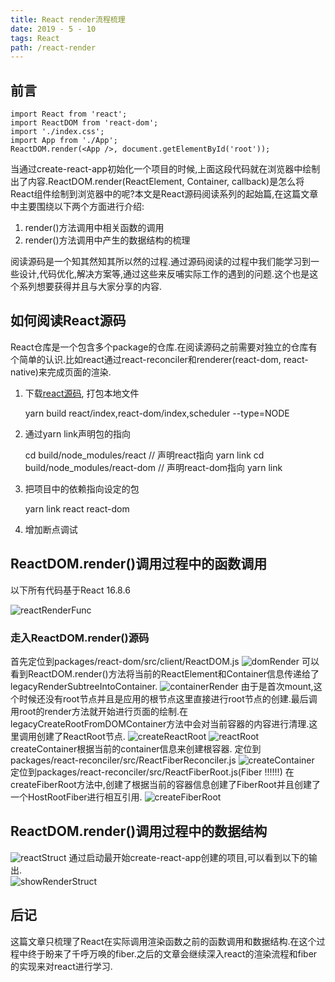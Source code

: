 ```yaml
---
title: React render流程梳理
date: 2019 - 5 - 10
tags: React
path: /react-render
---
```


## 前言

    import React from 'react';
    import ReactDOM from 'react-dom';
    import './index.css';
    import App from './App';
    ReactDOM.render(<App />, document.getElementById('root'));

当通过create-react-app初始化一个项目的时候,上面这段代码就在浏览器中绘制出了内容.ReactDOM.render(ReactElement, Container, callback)是怎么将React组件绘制到浏览器中的呢?本文是React源码阅读系列的起始篇,在这篇文章中主要围绕以下两个方面进行介绍:
1. render()方法调用中相关函数的调用
2. render()方法调用中产生的数据结构的梳理

阅读源码是一个知其然知其所以然的过程.通过源码阅读的过程中我们能学习到一些设计,代码优化,解决方案等,通过这些来反哺实际工作的遇到的问题.这个也是这个系列想要获得并且与大家分享的内容.

## 如何阅读React源码
React仓库是一个包含多个package的仓库.在阅读源码之前需要对独立的仓库有个简单的认识.比如react通过react-reconciler和renderer(react-dom, react-native)来完成页面的渲染.
1. 下载[react源码](https://github.com/facebook/react), 打包本地文件

    yarn build react/index,react-dom/index,scheduler --type=NODE

2. 通过yarn link声明包的指向

    cd build/node_modules/react
    // 声明react指向
    yarn link
    cd build/node_modules/react-dom
    // 声明react-dom指向
    yarn link   

3. 把项目中的依赖指向设定的包

    yarn link react react-dom

4. 增加断点调试

## ReactDOM.render()调用过程中的函数调用
以下所有代码基于React 16.8.6  

![reactRenderFunc](./ReactRender/renderFunc.png)

### 走入ReactDOM.render()源码
首先定位到packages/react-dom/src/client/ReactDOM.js
![domRender](./ReactRender/domRender.png)
可以看到ReactDOM.render()方法将当前的ReactElement和Container信息传递给了legacyRenderSubtreeIntoContainer.
![containerRender](./ReactRender/containerRender.png)
由于是首次mount,这个时候还没有root节点并且是应用的根节点这里直接进行root节点的创建.最后调用root的render方法就开始进行页面的绘制.在legacyCreateRootFromDOMContainer方法中会对当前容器的内容进行清理.这里调用创建了ReactRoot节点.
![createReactRoot](./ReactRender/createReactRoot.png)
![reactRoot](./ReactRender/ReactRoot.png)
createContainer根据当前的container信息来创建根容器.
定位到packages/react-reconciler/src/ReactFiberReconciler.js
![createContainer](./ReactRender/createContainer.png)
定位到packages/react-reconciler/src/ReactFiberRoot.js(Fiber !!!!!!) 
在createFiberRoot方法中,创建了根据当前的容器信息创建了FiberRoot并且创建了一个HostRootFiber进行相互引用.
![createFiberRoot](./ReactRender/createFiberRoot.png)  
## ReactDOM.render()调用过程中的数据结构
![reactStruct](./ReactRender/renderStruct.png)
通过启动最开始create-react-app创建的项目,可以看到以下的输出.  
![showRenderStruct](./ReactRender/showRenderStruct.png)
## 后记
这篇文章只梳理了React在实际调用渲染函数之前的函数调用和数据结构.在这个过程中终于盼来了千呼万唤的fiber.之后的文章会继续深入react的渲染流程和fiber的实现来对react进行学习.
